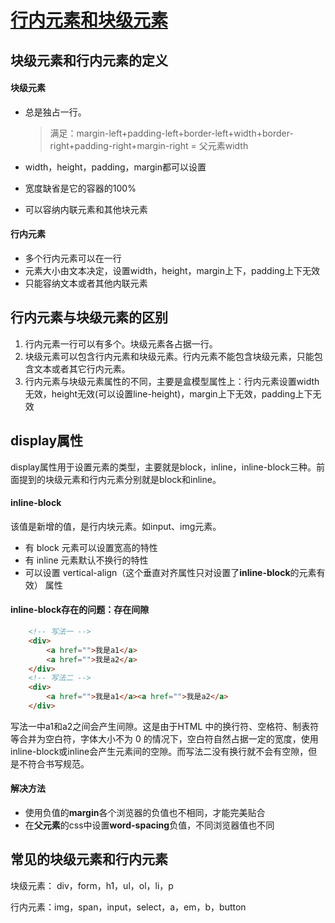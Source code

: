 # [行内元素和块级元素](https://github.com/Twlig/issuesBlog/issues/54)

## 块级元素和行内元素的定义

#### 块级元素

- 总是独占一行。

  > 满足：margin-left+padding-left+border-left+width+border-right+padding-right+margin-right = 父元素width

- width，height，padding，margin都可以设置

- 宽度缺省是它的容器的100%

- 可以容纳内联元素和其他块元素

#### 行内元素

- 多个行内元素可以在一行
- 元素大小由文本决定，设置width，height，margin上下，padding上下无效
- 只能容纳文本或者其他内联元素



##  行内元素与块级元素的区别

1. 行内元素一行可以有多个。块级元素各占据一行。
2. 块级元素可以包含行内元素和块级元素。行内元素不能包含块级元素，只能包含文本或者其它行内元素。
3. 行内元素与块级元素属性的不同，主要是盒模型属性上：行内元素设置width无效，height无效(可以设置line-height)，margin上下无效，padding上下无效



## display属性

display属性用于设置元素的类型，主要就是block，inline，inline-block三种。前面提到的块级元素和行内元素分别就是block和inline。

#### inline-block

该值是新增的值，是行内块元素。如input、img元素。

- 有 block 元素可以设置宽高的特性
- 有 inline 元素默认不换行的特性
- 可以设置 vertical-align（这个垂直对齐属性只对设置了**inline-block**的元素有效） 属性



#### inline-block存在的问题：存在间隙

```html
    <!-- 写法一 -->
	<div>
        <a href="">我是a1</a>
        <a href="">我是a2</a>
    </div>
    <!-- 写法二 -->
    <div>
        <a href="">我是a1</a><a href="">我是a2</a>
    </div>
```

写法一中a1和a2之间会产生间隙。这是由于HTML 中的换行符、空格符、制表符等合并为空白符，字体大小不为 0 的情况下，空白符自然占据一定的宽度，使用inline-block或inline会产生元素间的空隙。而写法二没有换行就不会有空隙，但是不符合书写规范。

#### 解决方法

- 使用负值的**margin**各个浏览器的负值也不相同，才能完美贴合
- 在**父元素**的css中设置**word-spacing**负值，不同浏览器值也不同



## 常见的块级元素和行内元素

块级元素： div，form，h1，ul，ol，li，p

行内元素：img，span，input，select，a，em，b，button


